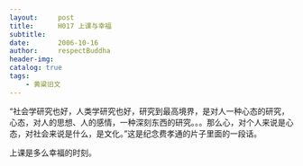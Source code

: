 ```yaml
---
layout:     post
title:      H017 上课与幸福
subtitle:   
date:       2006-10-16
author:     respectBuddha
header-img: 
catalog: true
tags:
    - 黄粱旧文
---
```


“社会学研究也好，人类学研究也好，研究到最高境界，是对人一种心态的研究，心态，对人的思想、人的感情，一种深刻东西的研究。。。那么心，对个人来说是心态，对社会来说是什么，是文化。”这是纪念费孝通的片子里面的一段话。

上课是多么幸福的时刻。
